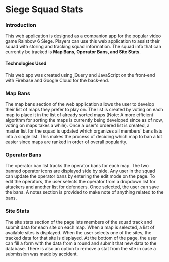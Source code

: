 # Siege Squad Stats
### Introduction
This web application is designed as a companion app for the popular video game Rainbow 6 Siege. Players can use this web application to assist their squad with storing and tracking squad information. The squad info that can currently be tracked is **Map Bans, Operator Bans, and Site Stats**.

#### Technologies Used
This web app was created using jQuery and JavaScript on the front-end with Firebase and Google Cloud for the back-end.

### Map Bans
The map bans section of the web application allows the user to develop their list of maps they prefer to play on. The list is created by voting on each map to place it in the list of already sorted maps (Note: A more efficient algorithm for sorting the maps is currently being developed since as of now, voting on maps takes a while). Once a user's ordered list is created, a master list for the squad is updated which organizes all members' bans lists into a single list. This makes the process of deciding which map to ban a lot easier since maps are ranked in order of overall popularity.

### Operator Bans
The operator ban list tracks the operator bans for each map. The two banned operator icons are displayed side by side. Any user in the squad can update the operator bans by entering the edit mode on the page. To edit the operators, the user selects the operator from a dropdown list for attackers and another list for defenders. Once selected, the user can save the bans. A notes section is provided to make note of anything related to the bans.

### Site Stats
The site stats section of the page lets members of the squad track and submit data for each site on each map. When a map is selected, a list of available sites is displayed. When the user selects one of the sites, the tracked data for that site is displayed. At the bottom of the page, the user can fill a form with the data from a round and submit that new data to the database. There is also an option to remove a stat from the site in case a submission was made by accident.
